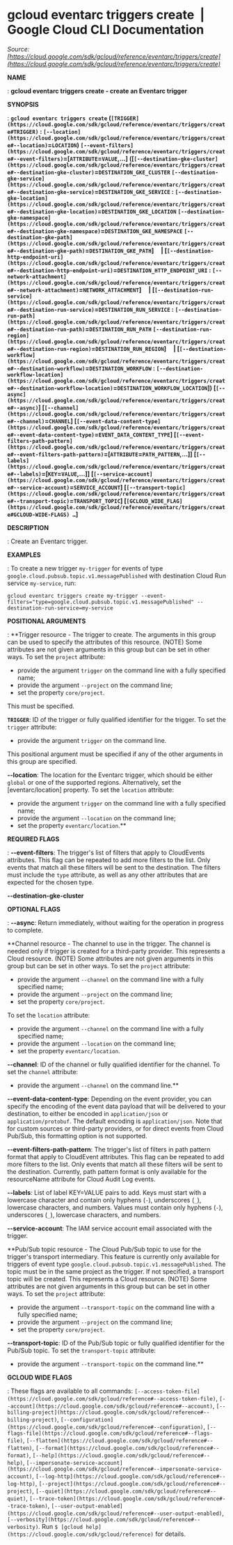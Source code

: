# gcloud eventarc triggers create  |  Google Cloud CLI Documentation

*Source: [https://cloud.google.com/sdk/gcloud/reference/eventarc/triggers/create](https://cloud.google.com/sdk/gcloud/reference/eventarc/triggers/create)*

**NAME**

: **gcloud eventarc triggers create - create an Eventarc trigger**

**SYNOPSIS**

: **`gcloud eventarc triggers create` (`[TRIGGER](https://cloud.google.com/sdk/gcloud/reference/eventarc/triggers/create#TRIGGER)` : `[--location](https://cloud.google.com/sdk/gcloud/reference/eventarc/triggers/create#--location)`=`LOCATION`) `[--event-filters](https://cloud.google.com/sdk/gcloud/reference/eventarc/triggers/create#--event-filters)`=[`ATTRIBUTE`=`VALUE`,…] ([`[--destination-gke-cluster](https://cloud.google.com/sdk/gcloud/reference/eventarc/triggers/create#--destination-gke-cluster)`=`DESTINATION_GKE_CLUSTER` `[--destination-gke-service](https://cloud.google.com/sdk/gcloud/reference/eventarc/triggers/create#--destination-gke-service)`=`DESTINATION_GKE_SERVICE` : `[--destination-gke-location](https://cloud.google.com/sdk/gcloud/reference/eventarc/triggers/create#--destination-gke-location)`=`DESTINATION_GKE_LOCATION` `[--destination-gke-namespace](https://cloud.google.com/sdk/gcloud/reference/eventarc/triggers/create#--destination-gke-namespace)`=`DESTINATION_GKE_NAMESPACE` `[--destination-gke-path](https://cloud.google.com/sdk/gcloud/reference/eventarc/triggers/create#--destination-gke-path)`=`DESTINATION_GKE_PATH`]     | [`[--destination-http-endpoint-uri](https://cloud.google.com/sdk/gcloud/reference/eventarc/triggers/create#--destination-http-endpoint-uri)`=`DESTINATION_HTTP_ENDPOINT_URI` : `[--network-attachment](https://cloud.google.com/sdk/gcloud/reference/eventarc/triggers/create#--network-attachment)`=`NETWORK_ATTACHMENT`]     | [`[--destination-run-service](https://cloud.google.com/sdk/gcloud/reference/eventarc/triggers/create#--destination-run-service)`=`DESTINATION_RUN_SERVICE` : `[--destination-run-path](https://cloud.google.com/sdk/gcloud/reference/eventarc/triggers/create#--destination-run-path)`=`DESTINATION_RUN_PATH` `[--destination-run-region](https://cloud.google.com/sdk/gcloud/reference/eventarc/triggers/create#--destination-run-region)`=`DESTINATION_RUN_REGION`]     | [`[--destination-workflow](https://cloud.google.com/sdk/gcloud/reference/eventarc/triggers/create#--destination-workflow)`=`DESTINATION_WORKFLOW` : `[--destination-workflow-location](https://cloud.google.com/sdk/gcloud/reference/eventarc/triggers/create#--destination-workflow-location)`=`DESTINATION_WORKFLOW_LOCATION`]) [`[--async](https://cloud.google.com/sdk/gcloud/reference/eventarc/triggers/create#--async)`] [`[--channel](https://cloud.google.com/sdk/gcloud/reference/eventarc/triggers/create#--channel)`=`CHANNEL`] [`[--event-data-content-type](https://cloud.google.com/sdk/gcloud/reference/eventarc/triggers/create#--event-data-content-type)`=`EVENT_DATA_CONTENT_TYPE`] [`[--event-filters-path-pattern](https://cloud.google.com/sdk/gcloud/reference/eventarc/triggers/create#--event-filters-path-pattern)`=[`ATTRIBUTE`=`PATH_PATTERN`,…]] [`[--labels](https://cloud.google.com/sdk/gcloud/reference/eventarc/triggers/create#--labels)`=[`KEY`=`VALUE`,…]] [`[--service-account](https://cloud.google.com/sdk/gcloud/reference/eventarc/triggers/create#--service-account)`=`SERVICE_ACCOUNT`] [`[--transport-topic](https://cloud.google.com/sdk/gcloud/reference/eventarc/triggers/create#--transport-topic)`=`TRANSPORT_TOPIC`] [`[GCLOUD_WIDE_FLAG](https://cloud.google.com/sdk/gcloud/reference/eventarc/triggers/create#GCLOUD-WIDE-FLAGS) …`]**

**DESCRIPTION**

: Create an Eventarc trigger.

**EXAMPLES**

: To create a new trigger ``my-trigger`` for
events of type
``google.cloud.pubsub.topic.v1.messagePublished``
with destination Cloud Run service
``my-service``, run:

```
gcloud eventarc triggers create my-trigger --event-filters="type=google.cloud.pubsub.topic.v1.messagePublished" --destination-run-service=my-service
```

**POSITIONAL ARGUMENTS**

: **Trigger resource - The trigger to create. The arguments in this group can be
used to specify the attributes of this resource. (NOTE) Some attributes are not
given arguments in this group but can be set in other ways.
To set the `project` attribute:

- provide the argument `trigger` on the command line with a fully
specified name;
- provide the argument `--project` on the command line;
- set the property `core/project`.

This must be specified.

**`TRIGGER`**:
ID of the trigger or fully qualified identifier for the trigger.
To set the `trigger` attribute:

- provide the argument `trigger` on the command line.

This positional argument must be specified if any of the other arguments in this
group are specified.

**--location**:
The location for the Eventarc trigger, which should be either
``global`` or one of the supported regions.
Alternatively, set the [eventarc/location] property.
To set the `location` attribute:

- provide the argument `trigger` on the command line with a fully
specified name;
- provide the argument `--location` on the command line;
- set the property `eventarc/location`.**

**REQUIRED FLAGS**

: **--event-filters**:
The trigger's list of filters that apply to CloudEvents attributes. This flag
can be repeated to add more filters to the list. Only events that match all
these filters will be sent to the destination. The filters must include the
``type`` attribute, as well as any other
attributes that are expected for the chosen type.

**--destination-gke-cluster**

**OPTIONAL FLAGS**

: **--async**:
Return immediately, without waiting for the operation in progress to complete.

**Channel resource - The channel to use in the trigger. The channel is needed only
if trigger is created for a third-party provider. This represents a Cloud
resource. (NOTE) Some attributes are not given arguments in this group but can
be set in other ways.
To set the `project` attribute:

- provide the argument `--channel` on the command line with a fully
specified name;
- provide the argument `--project` on the command line;
- set the property `core/project`.

To set the `location` attribute:

- provide the argument `--channel` on the command line with a fully
specified name;
- provide the argument `--location` on the command line;
- set the property `eventarc/location`.

**--channel**:
ID of the channel or fully qualified identifier for the channel.
To set the `channel` attribute:

- provide the argument `--channel` on the command line.**

**--event-data-content-type**:
Depending on the event provider, you can specify the encoding of the event data
payload that will be delivered to your destination, to either be encoded in
``application/json`` or
``application/protobuf``. The default encoding
is ``application/json``. Note that for custom
sources or third-party providers, or for direct events from Cloud Pub/Sub, this
formatting option is not supported.

**--event-filters-path-pattern**:
The trigger's list of filters in path pattern format that apply to CloudEvent
attributes. This flag can be repeated to add more filters to the list. Only
events that match all these filters will be sent to the destination. Currently,
path pattern format is only available for the resourceName attribute for Cloud
Audit Log events.

**--labels**:
List of label KEY=VALUE pairs to add.
Keys must start with a lowercase character and contain only hyphens
(`-`), underscores (`_`), lowercase characters, and
numbers. Values must contain only hyphens (`-`), underscores
(`_`), lowercase characters, and numbers.

**--service-account**:
The IAM service account email associated with the trigger.

**Pub/Sub topic resource - The Cloud Pub/Sub topic to use for the trigger's
transport intermediary. This feature is currently only available for triggers of
event type
``google.cloud.pubsub.topic.v1.messagePublished``.
The topic must be in the same project as the trigger. If not specified, a
transport topic will be created. This represents a Cloud resource. (NOTE) Some
attributes are not given arguments in this group but can be set in other ways.
To set the `project` attribute:

- provide the argument `--transport-topic` on the command line with a
fully specified name;
- provide the argument `--project` on the command line;
- set the property `core/project`.

**--transport-topic**:
ID of the Pub/Sub topic or fully qualified identifier for the Pub/Sub topic.
To set the `transport-topic` attribute:

- provide the argument `--transport-topic` on the command line.**

**GCLOUD WIDE FLAGS**

: These flags are available to all commands: `[--access-token-file](https://cloud.google.com/sdk/gcloud/reference#--access-token-file)`,
`[--account](https://cloud.google.com/sdk/gcloud/reference#--account)`, `[--billing-project](https://cloud.google.com/sdk/gcloud/reference#--billing-project)`,
`[--configuration](https://cloud.google.com/sdk/gcloud/reference#--configuration)`,
`[--flags-file](https://cloud.google.com/sdk/gcloud/reference#--flags-file)`,
`[--flatten](https://cloud.google.com/sdk/gcloud/reference#--flatten)`, `[--format](https://cloud.google.com/sdk/gcloud/reference#--format)`, `[--help](https://cloud.google.com/sdk/gcloud/reference#--help)`, `[--impersonate-service-account](https://cloud.google.com/sdk/gcloud/reference#--impersonate-service-account)`,
`[--log-http](https://cloud.google.com/sdk/gcloud/reference#--log-http)`,
`[--project](https://cloud.google.com/sdk/gcloud/reference#--project)`, `[--quiet](https://cloud.google.com/sdk/gcloud/reference#--quiet)`, `[--trace-token](https://cloud.google.com/sdk/gcloud/reference#--trace-token)`, `[--user-output-enabled](https://cloud.google.com/sdk/gcloud/reference#--user-output-enabled)`,
`[--verbosity](https://cloud.google.com/sdk/gcloud/reference#--verbosity)`.
Run `$ [gcloud help](https://cloud.google.com/sdk/gcloud/reference)` for details.